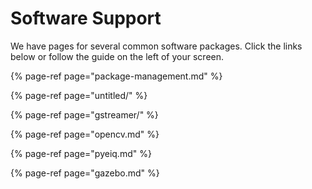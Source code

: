 # Software Support

We have pages for several common software packages. Click the links below or follow the guide on the left of your screen.

{% page-ref page="package-management.md" %}

{% page-ref page="untitled/" %}

{% page-ref page="gstreamer/" %}

{% page-ref page="opencv.md" %}

{% page-ref page="pyeiq.md" %}

{% page-ref page="gazebo.md" %}



